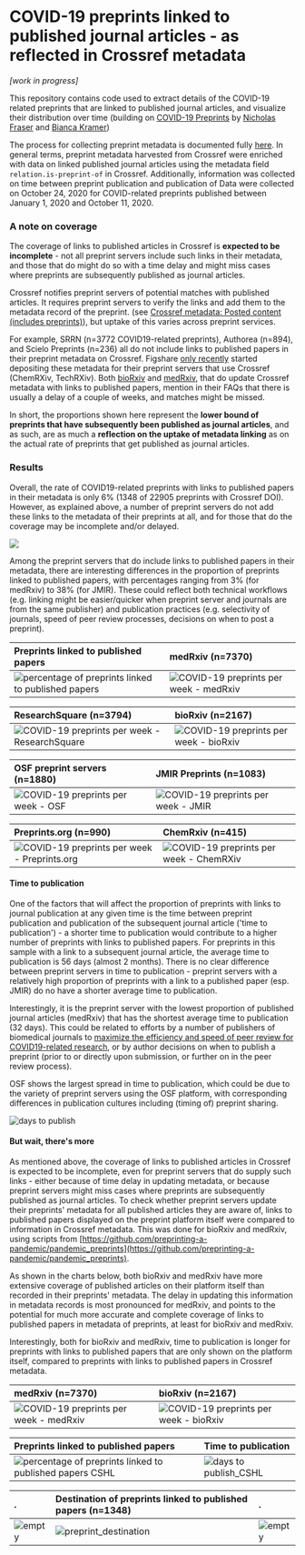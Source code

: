 # COVID-19 preprints linked to published journal articles - as reflected in Crossref metadata

*[work in progress]*

This repository contains code used to extract details of the COVID-19 related preprints that are linked to published journal articles, and visualize their distribution over time (building on [COVID-19 Preprints](https://github.com/nicholasmfraser/covid19_preprints) by [Nicholas Fraser](https://orcid.org/0000-0002-7582-6339) and [Bianca Kramer](https://orcid.org/0000-0002-5965-6560))


The process for collecting preprint metadata is documented fully [here](covid19_preprints_published.Rmd). In general terms, preprint metadata harvested from Crossref were enriched with data on linked published journal articles using the metadata field `relation.is-preprint-of` in Crossref. Additionally, information was collected on time between preprint publication and publication of Data were collected on October 24, 2020 for COVID-related preprints published between January 1, 2020 and October 11, 2020.

### A note on coverage
The coverage of links to published articles in Crossref is **expected to be incomplete** - not all preprint servers include such links in their metadata, and those that do might do so with a time delay and might miss cases where preprints are subsequently published as journal articles. 

Crossref notifies preprint servers of potential matches with published articles. It requires preprint servers to verify the links and add them to the metadata record of the preprint. 
(see [Crossref metadata: Posted content (includes preprints)](https://support.crossref.org/hc/en-us/articles/213126346-Posted-content-includes-preprints#assoc)), but uptake of this varies across preprint services.

For example, SRRN (n=3772 COVID19-related preprints), Authorea (n=894), and Scielo Preprints (n=236) all do not include links to published papers in their preprint metadata on Crossref. Figshare [only recently](https://twitter.com/figshare/status/1277516684358803461) started depositing these metadata for their preprint servers that use Crossref (ChemRXiv, TechRXiv). Both [bioRxiv](https://www.biorxiv.org/about/FAQ) and [medRxiv](https://www.medrxiv.org/about/FAQ), that do update Crossref metadata with links to published papers, mention in their FAQs that there is usually a delay of a couple of weeks, and matches might be missed. 

In short, the proportions shown here represent the **lower bound of preprints that have subsequently been published as journal articles**, and as such, are as much a **reflection on the uptake of metadata linking** as on the actual rate of preprints that get published as journal articles.

### Results

Overall, the rate of COVID19-related preprints with links to published papers in their metadata is only 6% (1348 of 22905 preprints with Crossref DOI). However, as explained above, a number of preprint servers do not add these links to the metadata of their preprints at all, and for those that do the coverage may be incomplete and/or delayed.

![](outputs/figures/preprints_published/covid19_preprints_published_week.png)


Among the preprint servers that do include links to published papers in their metadata, there are interesting differences in the proportion of preprints linked to published papers, with percentages ranging from 3% (for medRxiv) to 38% (for JMIR). These could reflect both technical workflows (e.g. linking  might be easier/quicker when preprint server and journals are from the same publisher) and publication practices (e.g. selectivity of journals, speed of peer review processes, decisions on when to post a preprint).
 

Preprints linked to published papers | medRxiv (n=7370)
:--------------------------|:----------------------------|
![percentage of preprints linked to published papers](outputs/figures/preprints_published/covid19_preprints_published_percentage.png) | ![COVID-19 preprints per week - medRxiv](outputs/figures/preprints_published/covid19_preprints_published_medRxiv_week.png)

ResearchSquare (n=3794) | bioRxiv (n=2167)
:--------------------------|:----------------------------|
![COVID-19 preprints per week - ResearchSquare](outputs/figures/preprints_published/covid19_preprints_published_Research%20Square_week.png) | ![COVID-19 preprints per week - bioRxiv](outputs/figures/preprints_published/covid19_preprints_published_bioRxiv_week.png) 

OSF preprint servers (n=1880) | JMIR Preprints (n=1083) 
:--------------------------|:----------------------------|
![COVID-19 preprints per week - OSF](outputs/figures/preprints_published/covid19_preprints_published_OSF_week.png) | ![COVID-19 preprints per week - JMIR](outputs/figures/preprints_published/covid19_preprints_published_JMIR_week.png)

Preprints.org (n=990) | ChemRxiv (n=415)
:--------------------------|:----------------------------|
![COVID-19 preprints per week - Preprints.org](outputs/figures/preprints_published/covid19_preprints_published_Preprints.org_week.png) | ![COVID-19 preprints per week - ChemRXiv](outputs/figures/preprints_published/covid19_preprints_published_ChemRxiv_week.png)


#### Time to publication

One of the factors that will affect the proportion of preprints with links to journal publication at any given time is the time between preprint publication and publication of the subsequent journal article  ('time to publication') - a shorter time to publication would contribute to a higher number of preprints with links to published papers. For preprints in this sample with a link to a subsequent journal article, the average time to publication is 56 days (almost 2 months). There is no clear difference between preprint servers in time to publication - preprint servers with a relatively high proportion of preprints with a link to a published paper (esp. JMIR) do no have a shorter average time to publication. 

Interestingly, it is the preprint server with the lowest proportion of published journal articles (medRxiv) that has the shortest average time to publication (32 days). This could be related to efforts by a number of publishers of biomedical journals to [maximize the efficiency and speed of peer review for COVID19-related research](https://oaspa.org/covid-19-publishers-open-letter-of-intent-rapid-review/), or by author decisions on when to publish a preprint (prior to or directly upon submission, or further on in the peer review process).

OSF shows the largest spread in time to publication, which could be due to the variety of preprint servers using the OSF platform, with corresponding differences in publication cultures including (timing of) preprint sharing. 

![days to publish](outputs/figures/days_to_publish/days_to_publish_sources.png)

#### But wait, there's more

As mentioned above, the coverage of links to published articles in Crossref is expected to be incomplete, even for preprint servers that do supply such links - either because of time delay in updating metadata, or because preprint servers might miss cases where preprints are subsequently published as journal articles. To check whether preprint servers update their preprints' metadata for all published articles they are aware of, links to published papers displayed on the preprint platform itself were compared to information in Crossref metadata. This was done for bioRxiv and medRxiv, using scripts from [https://github.com/preprinting-a-pandemic/pandemic_preprints](https://github.com/preprinting-a-pandemic/pandemic_preprints). 

As shown in the charts below, both bioRxiv and medRxiv have more extensive coverage of published articles on their platform itself than recorded in their preprints' metadata. The delay in updating this information in metadata records is most pronounced for medRxiv, and points to the potential for much more accurate and complete coverage of links to published papers in metadata of preprints, at least for bioRxiv and medRxiv. 

Interestingly, both for bioRxiv and medRxiv, time to publication is longer for preprints with links to published papers that are only shown on the platform itself, compared to preprints with links to published papers in Crossref metadata. 


medRxiv (n=7370) | bioRxiv (n=2167)
:--------------------------|:----------------------------|
![COVID-19 preprints per week - medRxiv](outputs/figures/CSHL_comparison/covid19_preprints_published_compare_Crossref_medRxiv_week.png) | ![COVID-19 preprints per week - bioRxiv](outputs/figures/CSHL_comparison/covid19_preprints_published_compare_Crossref_bioRxiv_week.png)

Preprints linked to published papers | Time to publication
:--------------------------|:----------------------------|
![percentage of preprints linked to published papers CSHL](outputs/figures/CSHL_comparison/covid19_preprints_published_percentage_compare_Crossref_CSHL.png) | ![days to publish_CSHL](outputs/figures/CSHL_comparison/days_to_publish_CSHL_comparison.png)



. | Destination of preprints linked to published papers (n=1348)|.
:----------------------------|:----------------------------|:--------------------------|
![empty](outputs/figures/destination/empty.png) | ![preprint_destination](outputs/figures/destination/covid19_preprints_destination.png) | ![empty](outputs/figures/destination/empty.png)


